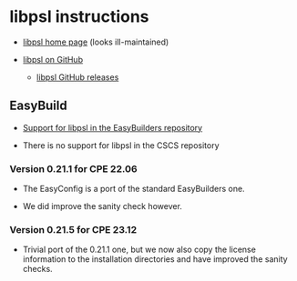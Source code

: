 # libpsl instructions

-   [libpsl home page](https://rockdaboot.github.io/libpsl/) (looks ill-maintained)

-   [libpsl on GitHub](https://github.com/rockdaboot/libpsl)

    -   [libpsl GitHub releases](https://github.com/rockdaboot/libpsl/releases)

## EasyBuild

-   [Support for libpsl in the EasyBuilders repository](https://github.com/easybuilders/easybuild-easyconfigs/tree/develop/easybuild/easyconfigs/l/libpsl)

-   There is no support for libpsl in the CSCS repository


### Version 0.21.1 for CPE 22.06

-   The EasyConfig is a port of the standard EasyBuilders one.

-   We did improve the sanity check however.


### Version 0.21.5 for CPE 23.12

-   Trivial port of the 0.21.1 one, but we now also copy the license information to 
    the installation directories and have improved the sanity checks.
  